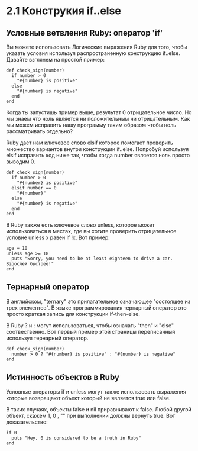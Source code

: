 ﻿# 2.1 Конструкия if..else #

## Условные ветвления Ruby: оператор 'if' ##

Вы можете использовать Логические выражения Ruby для того, чтобы указать условия используя распространенную конструкцию if..else. Давайте взглянем на простой пример:

	def check_sign(number)
	  if number > 0
	    "#{number} is positive"
	  else
	    "#{number} is negative"
	  end
	end

Когда ты запустишь пример выше, результат 0 отрицательное число. Но мы знаем что ноль является ни положительным ни отрицательным. Как мы можем исправить нашу программу таким образом чтобы ноль рассматривать отдельно?

Ruby дает нам ключевое слово elsif которое помогает проверить множество вариантов внутри конструкции if..else. Попробуй используя elsif исправить код ниже так, чтобы когда number является ноль просто выводим 0. 

	def check_sign(number)
	  if number > 0
	    "#{number} is positive"
	  elsif number == 0
	    "#{number}"
	  else
	    "#{number} is negative"
	  end
	end

В Ruby также есть ключевое слово unless, которое может использоваться в местах, где вы хотите проверить отрицательное условие unless x равен if !x. Вот пример:

	age = 10
	unless age >= 18
	  puts "Sorry, you need to be at least eighteen to drive a car. Взрослей быстрее!"
	end


## Тернарный оператор ##

В английском, "ternary" это прилагательное означающее "состоящее из трех элементов". В языке программирования тернарный оператор это просто краткая запись для конструкции if-then-else.

В Ruby ? и : могут использоваться, чтобы означать "then" и "else" соотвественно. Вот первый пример этой страницы переписанный используя тернарный оператор.

	def check_sign(number)
	  number > 0 ? "#{number} is positive" : "#{number} is negative"
	end

## Истинность объектов в Ruby ##

Условные операторы if и unless могут также использовать выражения которые возвращают объект который не является true или false.

В таких случаях, объекты false и nil приравнивают к false. Любой другой объект, скажем 1, 0 , "" при выполнении должны вернуть true.  Вот доказательство:

	if 0
	  puts "Hey, 0 is considered to be a truth in Ruby"
	end

